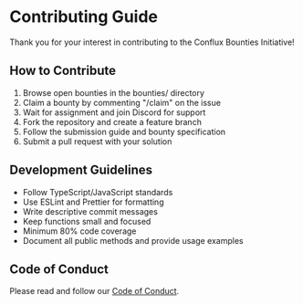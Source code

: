 # Contributing Guide

Thank you for your interest in contributing to the Conflux Bounties Initiative!

## How to Contribute

1. Browse open bounties in the bounties/ directory
2. Claim a bounty by commenting "/claim" on the issue
3. Wait for assignment and join Discord for support
4. Fork the repository and create a feature branch
5. Follow the submission guide and bounty specification
6. Submit a pull request with your solution

## Development Guidelines

- Follow TypeScript/JavaScript standards
- Use ESLint and Prettier for formatting
- Write descriptive commit messages
- Keep functions small and focused
- Minimum 80% code coverage
- Document all public methods and provide usage examples

## Code of Conduct

Please read and follow our [Code of Conduct](./CODE_OF_CONDUCT.md).
